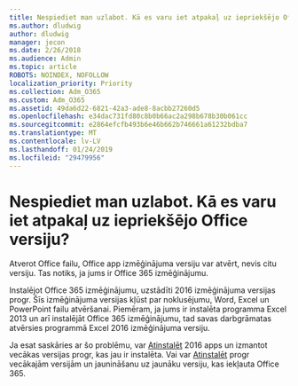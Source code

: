 ```yaml
---
title: Nespiediet man uzlabot. Kā es varu iet atpakaļ uz iepriekšējo Office versiju?
ms.author: dludwig
author: dludwig
manager: jecon
ms.date: 2/26/2018
ms.audience: Admin
ms.topic: article
ROBOTS: NOINDEX, NOFOLLOW
localization_priority: Priority
ms.collection: Adm_O365
ms.custom: Adm_O365
ms.assetid: 49da6d22-6821-42a3-ade8-8acbb27260d5
ms.openlocfilehash: e34dac731fd80c8b0b66ac2a298b678b30b061cc
ms.sourcegitcommit: e2864efcfb493b6e46b662b746661a61232bdba7
ms.translationtype: MT
ms.contentlocale: lv-LV
ms.lasthandoff: 01/24/2019
ms.locfileid: "29479956"
---
```

# <a name="dont-force-me-to-upgrade-how-do-i-go-back-to-the-previous-office-version"></a>Nespiediet man uzlabot. Kā es varu iet atpakaļ uz iepriekšējo Office versiju?

Atverot Office failu, Office app izmēģinājuma versiju var atvērt, nevis citu versiju. Tas notiks, ja jums ir Office 365 izmēģinājumu. 
  
Instalējot Office 365 izmēģinājumu, uzstādīti 2016 izmēģinājuma versijas progr. Šīs izmēģinājuma versijas kļūst par noklusējumu, Word, Excel un PowerPoint failu atvēršanai. Piemēram, ja jums ir instalēta programma Excel 2013 un arī instalējāt Office 365 izmēģinājumu, tad savas darbgrāmatas atvērsies programmā Excel 2016 izmēģinājuma versiju. 
  
Ja esat saskāries ar šo problēmu, var [Atinstalēt](https://support.office.com/article/9dd49b83-264a-477a-8fcc-2fdf5dbf61d8.aspx) 2016 apps un izmantot vecākas versijas progr, kas jau ir instalēta. Vai var [Atinstalēt](https://support.office.com/article/9dd49b83-264a-477a-8fcc-2fdf5dbf61d8.aspx) progr vecākajām versijām un jaunināšanu uz jaunāku versiju, kas iekļauta Office 365. 
  

